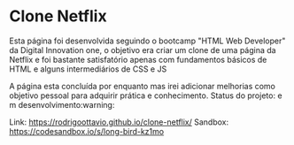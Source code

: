 # Clone Netflix
<p>Esta página foi desenvolvida seguindo o bootcamp "HTML Web Developer" da Digital Innovation one, o objetivo era criar um clone de uma página da Netflix e foi bastante satisfatório  apenas com fundamentos básicos  de HTML e alguns intermediários de CSS e JS</p>

<p>A página esta concluída por enquanto mas irei adicionar melhorias como objetivo pessoal para adquirir prática e conhecimento.
Status do projeto: ​e​m ​d​e​s​e​nvo​lv​im​en​to:warning: 

Link: https://rodrigoottavio.github.io/clone-netflix/
Sandbox: https://codesandbox.io/s/long-bird-kz1mo

